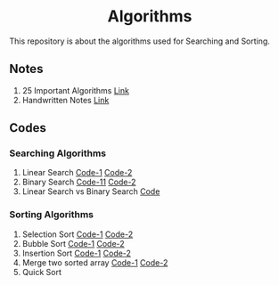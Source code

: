 <h1 align="center">Algorithms</h1>
This repository is about the algorithms used for Searching and Sorting.

## Notes
1. 25 Important Algorithms [Link](https://github.com/harshchouhan3122/Algorithms/blob/main/25ImpAlgorithms.jpg)
2. Handwritten Notes [Link](https://github.com/harshchouhan3122/Algorithms/blob/main/Search%26Sort_Algorithm.pdf)

## Codes
### Searching Algorithms
  1. Linear Search [Code-1](https://github.com/harshchouhan3122/Algorithms/blob/main/Searching/LinearSearch1.py) [Code-2](https://github.com/harshchouhan3122/Algorithms/blob/main/Searching/LinearSearch2.py)
  2. Binary Search [Code-11](https://github.com/harshchouhan3122/Algorithms/blob/main/Searching/BinarySearch1.py) [Code-2](https://github.com/harshchouhan3122/Algorithms/blob/main/Searching/BinarySearch2.py)
  3. Linear Search vs Binary Search [Code](https://github.com/harshchouhan3122/Algorithms/blob/main/Searching/LinearVsBinary.py)

### Sorting Algorithms 
  1. Selection Sort [Code-1](https://github.com/harshchouhan3122/Algorithms/blob/main/Sorting/SelectionSort1.py) [Code-2](https://github.com/harshchouhan3122/Algorithms/blob/main/Sorting/SelectionSort2.py)
  2. Bubble Sort [Code-1](https://github.com/harshchouhan3122/Algorithms/blob/main/Sorting/BubbleSort1.py) [Code-2](https://github.com/harshchouhan3122/Algorithms/blob/main/Sorting/BubbleSort2.py)
  3. Insertion Sort [Code-1](https://github.com/harshchouhan3122/Algorithms/blob/main/Sorting/InsertionSort1.py) [Code-2](https://github.com/harshchouhan3122/Algorithms/blob/main/Sorting/InsertionSort2.py)
  4. Merge two sorted array [Code-1](https://github.com/harshchouhan3122/Algorithms/blob/main/Sorting/MergeTwoSortedArray1.py) [Code-2](https://github.com/harshchouhan3122/Algorithms/blob/main/Sorting/MergeTwoSortedArray2.py)
  5. Quick Sort
